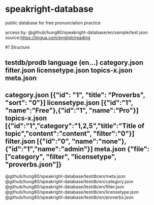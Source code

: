 # speakright-database
public database for free pronunciation practice


access by: @github/hung80/speakright-database/en/sample/test.json
source:https://lingua.com/english/reading

#1 Structure


testdb/prodb
    language (en...)
        category.json
		filter.json
		licensetype.json
		topics-x.json
		meta.json
-----------
category.json
[{"id": "1", "title": "Proverbs", "sort": "0"}]
licensetype.json
[{"id":"1", "name":"Free"},{"id":"1", "name":"Pro"}]
topics-x.json
[{"id":"1","category":"1,2,5","title":"Title of topic","content":"content", "filter":"0"}]
filter.json
[{"id":"0", "name":"none"}, {"id":"1","name":"admin"}]
meta.json 
{"file": ["category", "filter", "licensetype", "proverbs.json"]}
------
@github/hung80/speakright-database/testdb/en/meta.json
@github/hung80/speakright-database/testdb/en/category.json
@github/hung80/speakright-database/testdb/en/filter.json
@github/hung80/speakright-database/testdb/en/licensetype.json
@github/hung80/speakright-database/testdb/en/proverbs.json


